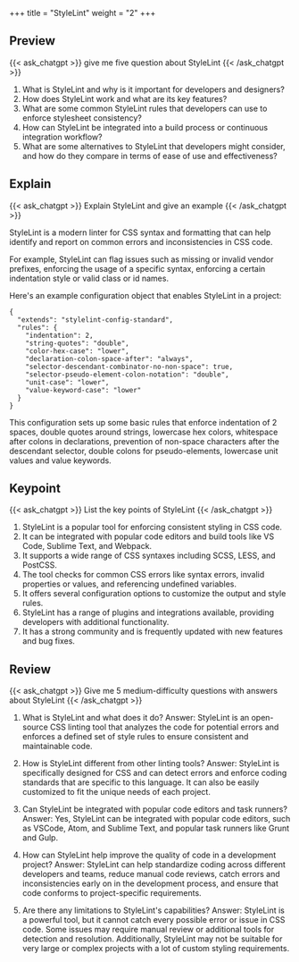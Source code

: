 +++
title = "StyleLint"
weight = "2"
+++
## Preview
{{< ask_chatgpt >}}
give me five question about StyleLint
{{< /ask_chatgpt >}}



1. What is StyleLint and why is it important for developers and designers?
2. How does StyleLint work and what are its key features?
3. What are some common StyleLint rules that developers can use to enforce stylesheet consistency?
4. How can StyleLint be integrated into a build process or continuous integration workflow?
5. What are some alternatives to StyleLint that developers might consider, and how do they compare in terms of ease of use and effectiveness?   

## Explain
{{< ask_chatgpt >}}
Explain StyleLint and give an example
{{< /ask_chatgpt >}}



StyleLint is a modern linter for CSS syntax and formatting that can help identify and report on common errors and inconsistencies in CSS code. 

For example, StyleLint can flag issues such as missing or invalid vendor prefixes, enforcing the usage of a specific syntax, enforcing a certain indentation style or valid class or id names.

Here's an example configuration object that enables StyleLint in a project:

```
{
  "extends": "stylelint-config-standard",
  "rules": {
    "indentation": 2,
    "string-quotes": "double",
    "color-hex-case": "lower",
    "declaration-colon-space-after": "always",
    "selector-descendant-combinator-no-non-space": true,
    "selector-pseudo-element-colon-notation": "double",
    "unit-case": "lower",
    "value-keyword-case": "lower"
  }
}
```

This configuration sets up some basic rules that enforce indentation of 2 spaces, double quotes around strings, lowercase hex colors, whitespace after colons in declarations, prevention of non-space characters after the descendant selector,  double colons for pseudo-elements, lowercase unit values and value keywords.   

## Keypoint
{{< ask_chatgpt >}}
List the key points of StyleLint
{{< /ask_chatgpt >}}



1. StyleLint is a popular tool for enforcing consistent styling in CSS code.
2. It can be integrated with popular code editors and build tools like VS Code, Sublime Text, and Webpack.
3. It supports a wide range of CSS syntaxes including SCSS, LESS, and PostCSS.
4. The tool checks for common CSS errors like syntax errors, invalid properties or values, and referencing undefined variables.
5. It offers several configuration options to customize the output and style rules.
6. StyleLint has a range of plugins and integrations available, providing developers with additional functionality.
7. It has a strong community and is frequently updated with new features and bug fixes.   

## Review
{{< ask_chatgpt >}}
Give me 5 medium-difficulty questions with answers about StyleLint
{{< /ask_chatgpt >}}



1. What is StyleLint and what does it do?
Answer: StyleLint is an open-source CSS linting tool that analyzes the code for potential errors and enforces a defined set of style rules to ensure consistent and maintainable code.

2. How is StyleLint different from other linting tools?
Answer: StyleLint is specifically designed for CSS and can detect errors and enforce coding standards that are specific to this language. It can also be easily customized to fit the unique needs of each project.

3. Can StyleLint be integrated with popular code editors and task runners?
Answer: Yes, StyleLint can be integrated with popular code editors, such as VSCode, Atom, and Sublime Text, and popular task runners like Grunt and Gulp.

4. How can StyleLint help improve the quality of code in a development project?
Answer: StyleLint can help standardize coding across different developers and teams, reduce manual code reviews, catch errors and inconsistencies early on in the development process, and ensure that code conforms to project-specific requirements.

5. Are there any limitations to StyleLint's capabilities?
Answer: StyleLint is a powerful tool, but it cannot catch every possible error or issue in CSS code. Some issues may require manual review or additional tools for detection and resolution. Additionally, StyleLint may not be suitable for very large or complex projects with a lot of custom styling requirements.   

